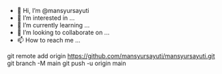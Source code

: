 - 👋 Hi, I’m @mansyursayuti
- 👀 I’m interested in ...
- 🌱 I’m currently learning ...
- 💞️ I’m looking to collaborate on ...
- 📫 How to reach me ...

<!---
mansyursayuti/mansyursayuti is a ✨ special ✨ repository because its `README.md` (this file) appears on your GitHub profile.
You can click the Preview link to take a look at your changes.
--->
git remote add origin https://github.com/mansyursayuti/mansyursayuti.git
git branch -M main
git push -u origin main
